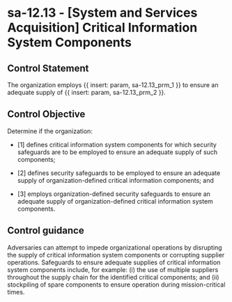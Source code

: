 # sa-12.13 - \[System and Services Acquisition\] Critical Information System Components

## Control Statement

The organization employs {{ insert: param, sa-12.13_prm_1 }} to ensure an adequate supply of {{ insert: param, sa-12.13_prm_2 }}.

## Control Objective

Determine if the organization:

- \[1\] defines critical information system components for which security safeguards are to be employed to ensure an adequate supply of such components;

- \[2\] defines security safeguards to be employed to ensure an adequate supply of organization-defined critical information components; and

- \[3\] employs organization-defined security safeguards to ensure an adequate supply of organization-defined critical information system components.

## Control guidance

Adversaries can attempt to impede organizational operations by disrupting the supply of critical information system components or corrupting supplier operations. Safeguards to ensure adequate supplies of critical information system components include, for example: (i) the use of multiple suppliers throughout the supply chain for the identified critical components; and (ii) stockpiling of spare components to ensure operation during mission-critical times.
